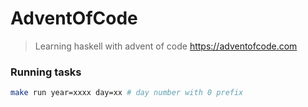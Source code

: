 # AdventOfCode

> Learning haskell with advent of code
> https://adventofcode.com

### Running tasks

```bash
make run year=xxxx day=xx # day number with 0 prefix
```
